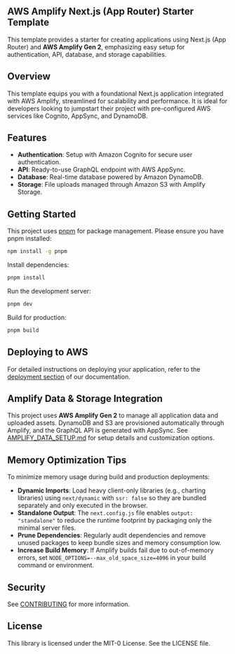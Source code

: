 ## AWS Amplify Next.js (App Router) Starter Template

This template provides a starter for creating applications using Next.js (App Router) and **AWS Amplify Gen&nbsp;2**, emphasizing easy setup for authentication, API, database, and storage capabilities.

## Overview

This template equips you with a foundational Next.js application integrated with AWS Amplify, streamlined for scalability and performance. It is ideal for developers looking to jumpstart their project with pre-configured AWS services like Cognito, AppSync, and DynamoDB.

## Features

- **Authentication**: Setup with Amazon Cognito for secure user authentication.
- **API**: Ready-to-use GraphQL endpoint with AWS AppSync.
- **Database**: Real-time database powered by Amazon DynamoDB.
- **Storage**: File uploads managed through Amazon S3 with Amplify Storage.

## Getting Started

This project uses [pnpm](https://pnpm.io/) for package management. Please ensure you have pnpm installed:

```sh
npm install -g pnpm
```

Install dependencies:

```sh
pnpm install
```

Run the development server:

```sh
pnpm dev
```

Build for production:

```sh
pnpm build
```

## Deploying to AWS

For detailed instructions on deploying your application, refer to the [deployment section](https://docs.amplify.aws/nextjs/start/quickstart/nextjs-app-router-client-components/#deploy-a-fullstack-app-to-aws) of our documentation.

## Amplify Data & Storage Integration

This project uses **AWS Amplify Gen&nbsp;2** to manage all application data and uploaded assets. DynamoDB and S3 are provisioned automatically through Amplify, and the GraphQL API is generated with AppSync. See [AMPLIFY_DATA_SETUP.md](AMPLIFY_DATA_SETUP.md) for setup details and customization options.

## Memory Optimization Tips

To minimize memory usage during build and production deployments:

- **Dynamic Imports**: Load heavy client-only libraries (e.g., charting libraries) using `next/dynamic` with `ssr: false` so they are bundled separately and only executed in the browser.
- **Standalone Output**: The `next.config.js` file enables `output: "standalone"` to reduce the runtime footprint by packaging only the minimal server files.
- **Prune Dependencies**: Regularly audit dependencies and remove unused packages to keep bundle sizes and memory consumption low.
- **Increase Build Memory**: If Amplify builds fail due to out-of-memory errors, set `NODE_OPTIONS=--max_old_space_size=4096` in your build command or environment.

## Security

See [CONTRIBUTING](CONTRIBUTING.md#security-issue-notifications) for more information.

## License

This library is licensed under the MIT-0 License. See the LICENSE file.
